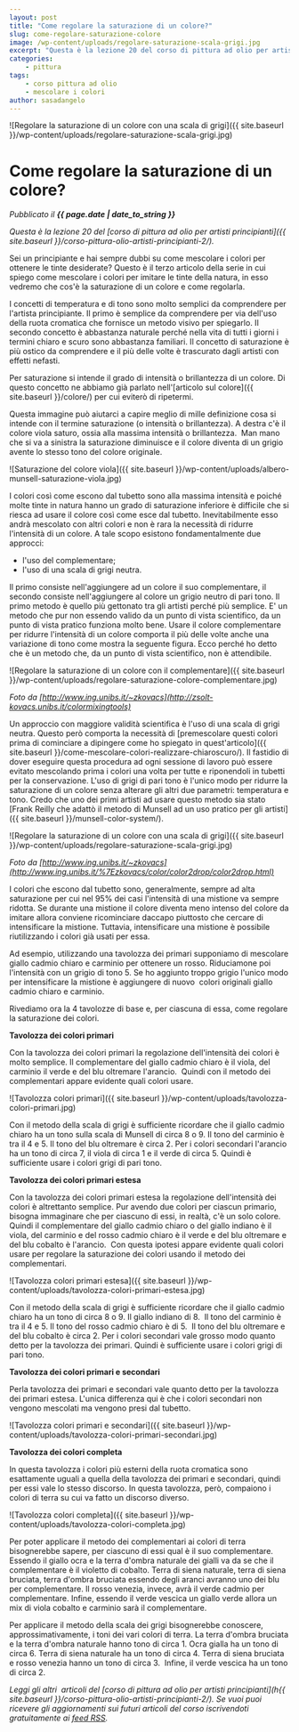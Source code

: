 ```yaml
---
layout: post
title: "Come regolare la saturazione di un colore?"
slug: come-regolare-saturazione-colore
image: /wp-content/uploads/regolare-saturazione-scala-grigi.jpg
excerpt: "Questa è la lezione 20 del corso di pittura ad olio per artisti principianti. Sei un principiante e hai sempre dubbi su come mescolare i colori per"
categories:
    - pittura
tags:
    - corso pittura ad olio
    - mescolare i colori
author: sasadangelo
---
```


![Regolare la saturazione di un colore con una scala di grigi]({{ site.baseurl }}/wp-content/uploads/regolare-saturazione-scala-grigi.jpg)

# Come regolare la saturazione di un colore?
_Pubblicato il **{{ page.date | date_to_string }}**_

_Questa è la lezione 20 del [corso di pittura ad olio per artisti principianti]({{ site.baseurl }}/corso-pittura-olio-artisti-principianti-2/)._

Sei un principiante e hai sempre dubbi su come mescolare i colori per ottenere le tinte desiderate? Questo è il terzo articolo della serie in cui spiego come mescolare i colori per imitare le tinte della natura, in esso vedremo che cos'è la saturazione di un colore e come regolarla.

I concetti di temperatura e di tono sono molto semplici da comprendere per l'artista principiante. Il primo è semplice da comprendere per via dell'uso della ruota cromatica che fornisce un metodo visivo per spiegarlo. Il secondo concetto è abbastanza naturale perché nella vita di tutti i giorni i termini chiaro e scuro sono abbastanza familiari. Il concetto di saturazione è più ostico da comprendere e il più delle volte è trascurato dagli artisti con effetti nefasti.

Per saturazione si intende il grado di intensità o brillantezza di un colore. Di questo concetto ne abbiamo già parlato nell'[articolo sul colore]({{ site.baseurl }}/colore/) per cui eviterò di ripetermi.

Questa immagine può aiutarci a capire meglio di mille definizione cosa si intende con il termine saturazione (o intensità o brillantezza). A destra c'è il colore viola saturo, ossia alla massima intensità o brillantezza.  Man mano che si va a sinistra la saturazione diminuisce e il colore diventa di un grigio avente lo stesso tono del colore originale.

![Saturazione del colore viola]({{ site.baseurl }}/wp-content/uploads/albero-munsell-saturazione-viola.jpg)

I colori così come escono dal tubetto sono alla massima intensità e poiché molte tinte in natura hanno un grado di saturazione inferiore è difficile che si riesca ad usare il colore così come esce dal tubetto. Inevitabilmente esso andrà mescolato con altri colori e non è rara la necessità di ridurre l'intensità di un colore. A tale scopo esistono fondamentalmente due approcci:

- l'uso del complementare;
- l'uso di una scala di grigi neutra.

Il primo consiste nell'aggiungere ad un colore il suo complementare, il secondo consiste nell'aggiungere al colore un grigio neutro di pari tono. Il primo metodo è quello più gettonato tra gli artisti perché più semplice. E' un metodo che pur non essendo valido da un punto di vista scientifico, da un punto di vista pratico funziona molto bene. Usare il colore complementare per ridurre l'intensità di un colore comporta il più delle volte anche una variazione di tono come mostra la seguente figura. Ecco perché ho detto che è un metodo che, da un punto di vista scientifico, non è attendibile.

![Regolare la saturazione di un colore con il complementare]({{ site.baseurl }}/wp-content/uploads/regolare-saturazione-colore-complementare.jpg)

_Foto da [http://www.ing.unibs.it/~zkovacs](http://zsolt-kovacs.unibs.it/colormixingtools)_

Un approccio con maggiore validità scientifica è l'uso di una scala di grigi neutra. Questo però comporta la necessità di [premescolare questi colori prima di cominciare a dipingere come ho spiegato in quest'articolo]({{ site.baseurl }}/come-mescolare-colori-realizzare-chiaroscuro/). Il fastidio di dover eseguire questa procedura ad ogni sessione di lavoro può essere evitato mescolando prima i colori una volta per tutte e riponendoli in tubetti per la conservazione. L'uso di grigi di pari tono è l'unico modo per ridurre la saturazione di un colore senza alterare gli altri due parametri: temperatura e tono. Credo che uno dei primi artisti ad usare questo metodo sia stato [Frank Reilly che adattò il metodo di Munsell ad un uso pratico per gli artisti]({{ site.baseurl }}/munsell-color-system/).

![Regolare la saturazione di un colore con una scala di grigi]({{ site.baseurl }}/wp-content/uploads/regolare-saturazione-scala-grigi.jpg)

_Foto da [http://www.ing.unibs.it/~zkovacs](http://www.ing.unibs.it/%7Ezkovacs/color/color2drop/color2drop.html)_

I colori che escono dal tubetto sono, generalmente, sempre ad alta saturazione per cui nel 95% dei casi l'intensità di una mistione va sempre ridotta. Se durante una mistione il colore diventa meno intenso del colore da imitare allora conviene ricominciare daccapo piuttosto che cercare di intensificare la mistione. Tuttavia, intensificare una mistione è possibile riutilizzando i colori già usati per essa.

Ad esempio, utilizzando una tavolozza dei primari supponiamo di mescolare giallo cadmio chiaro e carminio per ottenere un rosso. Riduciamone poi l'intensità con un grigio di tono 5. Se ho aggiunto troppo grigio l'unico modo per intensificare la mistione è aggiungere di nuovo  colori originali giallo cadmio chiaro e carminio.

Rivediamo ora la 4 tavolozze di base e, per ciascuna di essa, come regolare la saturazione dei colori.

**Tavolozza dei colori primari**

Con la tavolozza dei colori primari la regolazione dell'intensità dei colori è molto semplice. Il complementare del giallo cadmio chiaro è il viola, del carminio il verde e del blu oltremare l'arancio.  Quindi con il metodo dei complementari appare evidente quali colori usare.

![Tavolozza colori primari]({{ site.baseurl }}/wp-content/uploads/tavolozza-colori-primari.jpg)

Con il metodo della scala di grigi è sufficiente ricordare che il giallo cadmio chiaro ha un tono sulla scala di Munsell di circa 8 o 9. Il tono del carminio è tra il 4 e 5. Il tono del blu oltremare è circa 2. Per i colori secondari l'arancio ha un tono di circa 7, il viola di circa 1 e il verde di circa 5. Quindi è sufficiente usare i colori grigi di pari tono.

**Tavolozza dei colori primari estesa**

Con la tavolozza dei colori primari estesa la regolazione dell'intensità dei colori è altrettanto semplice. Pur avendo due colori per ciascun primario, bisogna immaginare che per ciascuno di essi, in realtà, c'è un solo colore. Quindi il complementare del giallo cadmio chiaro o del giallo indiano è il viola, del carminio e del rosso cadmio chiaro è il verde e del blu oltremare e del blu cobalto è l'arancio.  Con questa ipotesi appare evidente quali colori usare per regolare la saturazione dei colori usando il metodo dei complementari.

![Tavolozza colori primari estesa]({{ site.baseurl }}/wp-content/uploads/tavolozza-colori-primari-estesa.jpg)

Con il metodo della scala di grigi è sufficiente ricordare che il giallo cadmio chiaro ha un tono di circa 8 o 9. Il giallo indiano di 8.  Il tono del carminio è tra il 4 e 5. Il tono del rosso cadmio chiaro è di 5.  Il tono del blu oltremare e del blu cobalto è circa 2. Per i colori secondari vale grosso modo quanto detto per la tavolozza dei primari. Quindi è sufficiente usare i colori grigi di pari tono.

**Tavolozza dei colori primari e secondari**

Perla tavolozza dei primari e secondari vale quanto detto per la tavolozza dei primari estesa. L'unica differenza qui è che i colori secondari non vengono mescolati ma vengono presi dal tubetto.

![Tavolozza colori primari e secondari]({{ site.baseurl }}/wp-content/uploads/tavolozza-colori-primari-secondari.jpg)

**Tavolozza dei colori completa**

In questa tavolozza i colori più esterni della ruota cromatica sono esattamente uguali a quella della tavolozza dei primari e secondari, quindi per essi vale lo stesso discorso. In questa tavolozza, però, compaiono i colori di terra su cui va fatto un discorso diverso.

![Tavolozza colori completa]({{ site.baseurl }}/wp-content/uploads/tavolozza-colori-completa.jpg)

Per poter applicare il metodo dei complementari ai colori di terra bisognerebbe sapere, per ciascuno di essi qual è il suo complementare. Essendo il giallo ocra e la terra d'ombra naturale dei gialli va da se che il complementare è il violetto di cobalto. Terra di siena naturale, terra di siena bruciata, terra d'ombra bruciata essendo degli aranci avranno uno dei blu per complementare. Il rosso venezia, invece, avrà il verde cadmio per complementare. Infine, essendo il verde vescica un giallo verde allora un mix di viola cobalto e carminio sarà il complementare.

Per applicare il metodo della scala dei grigi bisognerebbe conoscere, approssimativamente, i toni dei vari colori di terra. La terra d'ombra bruciata e la terra d'ombra naturale hanno tono di circa 1. Ocra gialla ha un tono di circa 6. Terra di siena naturale ha un tono di circa 4. Terra di siena bruciata e rosso venezia hanno un tono di circa 3.  Infine, il verde vescica ha un tono di circa 2.

_Leggi gli altri  articoli del [corso di pittura ad olio per artisti principianti](h{{ site.baseurl }}/corso-pittura-olio-artisti-principianti-2/). Se vuoi puoi ricevere gli aggiornamenti sui futuri articoli del corso iscrivendoti gratuitamente ai [feed RSS](http://feeds2.feedburner.com/DisegnoPittura)._
